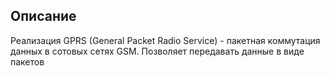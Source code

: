 ## Описание
Реализация GPRS (General Packet Radio Service) - пакетная коммутация данных в сотовых сетях GSM. Позволяет передавать данные в виде пакетов
